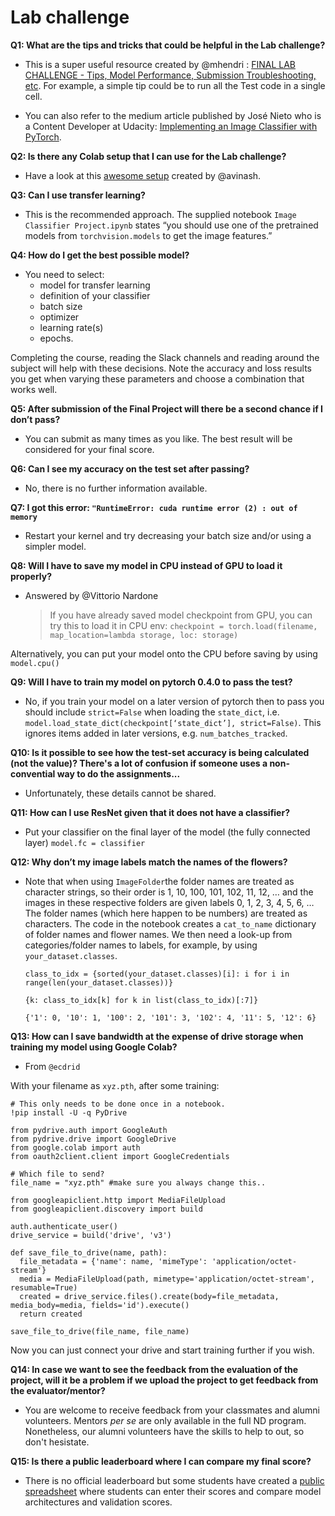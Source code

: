 # Lab challenge

**Q1: What are the tips and tricks that could be helpful in the Lab challenge?**
- This is a super useful resource created by @mhendri : [FINAL LAB CHALLENGE - Tips, Model Performance, Submission Troubleshooting, etc](https://docs.google.com/document/d/1-MCDPOejsn2hq9EoBzMpzGv9jEdtMWoIwjkAa1cVbSM/edit#heading=h.nj23sjpj5u97). For example, a simple tip could be to run all the Test code in a single cell.

- You can also refer to the medium article published by José Nieto who is a Content Developer at Udacity: [Implementing an Image Classifier with PyTorch](https://medium.com/udacity/implementing-an-image-classifier-with-pytorch-part-1-cf5444b8e9c9). 


**Q2: Is there any Colab setup that I can use for the Lab challenge?**

- Have a look at this [awesome setup](https://colab.research.google.com/drive/1N7r7HJ4ImgZNLXsSiuwCadVVwsGjLmFy) created by @avinash.


**Q3: Can I use transfer learning?**
- This is the recommended approach. The supplied notebook `Image Classifier Project.ipynb` states “you should use one of the pretrained models from `torchvision.models` to get the image features.”

**Q4: How do I get the best possible model?**
- You need to select:
  *  model for transfer learning
  *  definition of your classifier
  *  batch size
  *  optimizer
  *  learning rate(s)
  *  epochs.
  
Completing the course, reading the Slack channels and reading around the subject will help with these decisions. Note the accuracy and 
loss results you get when varying these parameters and choose a combination that works well.

**Q5: After submission of the Final Project will there be a second chance if I don’t pass?**
- You can submit as many times as you like. The best result will be considered for your final score.

**Q6: Can I see my accuracy on the test set after passing?**
- No, there is no further information available.

**Q7: I got this error: `"RuntimeError: cuda runtime error (2) : out of memory`**
- Restart your kernel and try decreasing your batch size and/or using a simpler model.

**Q8: Will I have to save my model in CPU instead of GPU to load it properly?**
- Answered by @Vittorio Nardone

  >If you have already saved model checkpoint from GPU, you can try this to load it in CPU env: 
  `checkpoint = torch.load(filename, map_location=lambda storage, loc: storage)`
  
Alternatively, you can put your model onto the CPU before saving by using `model.cpu()`

**Q9: Will I have to train my model on pytorch 0.4.0 to pass the test?**
- No, if you train your model on a later version of pytorch then to pass you should include `strict=False` when loading the `state_dict`,
i.e. `model.load_state_dict(checkpoint[‘state_dict’], strict=False)`. This ignores items added in later versions, e.g. 
`num_batches_tracked`.

**Q10: Is it possible to see how the test-set accuracy is being calculated (not the value)? There's a lot of confusion if someone uses a non-convential way to do the assignments...**
- Unfortunately, these details cannot be shared. 

**Q11: How can I use ResNet given that it does not have a classifier?**
- Put your classifier on the final layer of the model (the fully connected layer) `model.fc = classifier`

**Q12: Why don’t my image labels match the names of the flowers?**
- Note that when using `ImageFolder`the folder names are treated as character strings, so their order is 1, 10, 100, 101, 102, 11, 
12, … and the images in these respective folders are given labels 0, 1, 2, 3, 4, 5, 6, … The folder names (which here happen to be 
numbers) are treated as characters. The code in the notebook creates a `cat_to_name` dictionary of folder names and flower names. We 
then need a look-up from categories/folder names to labels, for example, by using `your_dataset.classes`.

  `class_to_idx = {sorted(your_dataset.classes)[i]: i for i in range(len(your_dataset.classes))}`

  `{k: class_to_idx[k] for k in list(class_to_idx)[:7]}`

  `{'1': 0, '10': 1, '100': 2, '101': 3, '102': 4, '11': 5, '12': 6}`


**Q13: How can I save bandwidth at the expense of drive storage when training my model using Google Colab?**

- From `@ecdrid`

With your filename as `xyz.pth`, after some training:

```# Install the PyDrive wrapper & import libraries.
# This only needs to be done once in a notebook.
!pip install -U -q PyDrive

from pydrive.auth import GoogleAuth
from pydrive.drive import GoogleDrive
from google.colab import auth
from oauth2client.client import GoogleCredentials

# Which file to send?
file_name = "xyz.pth" #make sure you always change this..

from googleapiclient.http import MediaFileUpload
from googleapiclient.discovery import build

auth.authenticate_user()
drive_service = build('drive', 'v3')

def save_file_to_drive(name, path):
  file_metadata = {'name': name, 'mimeType': 'application/octet-stream'}
  media = MediaFileUpload(path, mimetype='application/octet-stream', resumable=True)
  created = drive_service.files().create(body=file_metadata, media_body=media, fields='id').execute()
  return created

save_file_to_drive(file_name, file_name)
```
Now you can just connect your drive and start training further if you wish.

**Q14: In case we want to see the feedback from the evaluation of the project, will it be a problem if we upload the project to get feedback from the evaluator/mentor?**
- You are welcome to receive feedback from your classmates and alumni volunteers. Mentors _per se_ are only available in the full ND program. Nonetheless, our alumni volunteers have the skills to help to out, so don't hesistate.

**Q15: Is there a public leaderboard where I can compare my final score?**
- There is no official leaderboard but some students have created a [public spreadsheet](https://docs.google.com/spreadsheets/d/1eVqdzQtS4xJDO-nZB8E3PvhpSgYML5dR7Mdh5CCtt-E/edit?usp=sharing) where students can enter their scores and compare model architectures and validation scores.  

